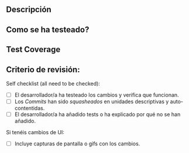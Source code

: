 <!--- Si esto implica un cambio no relacionado al código de la aplicación, no es necesario usar esta plantilla -->
<!--- Todas las PRs deben referenciar una issue; por ejemplo -->
<!--- Cierra: #123 -->

## Descripción
<!--- Describe los cambios de tu PR -->
<!--- Incluye capturas de pantalla o gifs si el cambio involucra flujos de UX -->

## Como se ha testeado?
<!--- Describe en detalle como se ha testeado -->
<!--- Incluye detalles de tu entorno si no se ha automatizado los tests -->

## Test Coverage
<!--- ¿Qué tests has añadido para cubrir tus cambios? -->
<!--- Si no se aplica la automatización de tests, explica por qué -->

## Criterio de revisión:
<!--- Esta PR se aprobará una vez sea revisado por alguno de los dueños del repositorio -->
<!--- Repasa los siguientes puntos y marca con una X los que apliquen a tu PR -->

Self checklist (all need to be checked):

- [ ] El desarrollador/a ha testeado los cambios y verifica que funcionan.
- [ ] Los *Commits* han sido *squasheados* en unidades descriptivas y auto-contentidas.
- [ ] El desarrollador/a ha añadido tests o ha explicado por qué no se han añadido.

Si tenéis cambios de UI:
<!--- Se puede ignorar esto si los cambios no suponen ningún cambio visual en la aplicación, tanto en frontend como en backend. -->
- [ ] Incluye capturas de pantalla o gifs con los cambios.
